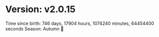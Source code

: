 # Version: v2.0.15
Time since birth: 746 days, 17904 hours, 1074240 minutes, 64454400 seconds
Season: Autumn 🍁
